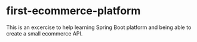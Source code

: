 # first-ecommerce-platform
This is an excercise to help learning Spring Boot platform and being able to create a small ecommerce API.
